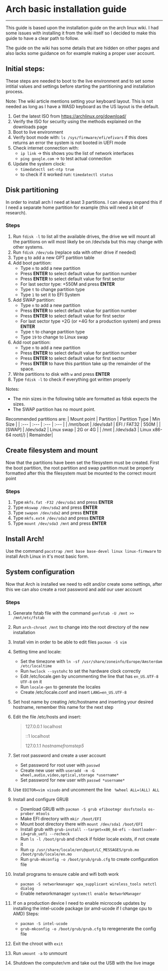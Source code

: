 # Arch basic installation guide

---

This guide is based upon the installation guide on the arch linux wiki. I had some issues with installing it from the wiki itself so I decided to make this guide to have a clear path to follow.

The guide on the wiki has some details that are hidden on other pages and also lacks some guidance on for example making a proper user account.


## Initial steps:
These steps are needed to boot to the live environment and to set some intitial values and settings before starting the partitioning and installation process.


Note: The wiki article mentions setting your keyboard layout. This is not needed as long as I have a WASD keyboard as the US layout is the default.

1. Get the latest ISO from https://archlinux.org/download/
2. Verify the ISO for security using the methods explained on the downloads page
3. Boot to live environment
4. Verify boot mode with:
	`ls /sys/firmware/efi/efivars`
	if this does returns an error the system is not booted in UEFI mode
5. Check internet connection with:
	- `ip link` -> this shows you the list of network interfaces
	- `ping google.com` -> to test actual connection
6. Update the system clock:
	- `timedatectl set-ntp true`
	- to check if it worked run: `timedatectl status`


## Disk partitioning
In order to install arch I need at least 3 partitions. I can always expand this if I need a separate home partition for example (this will need a bit of research).

### Steps
1. Run `fdisk -l` to list all the available drives, the drive we will mount all the partitions on will most likely be on /dev/sda but this may change with other systems.
2. Run `fdisk /dev/sda` (replace sda with other drive if needed)
3. Type `g` to add a new GPT partition table
4. Add boot partition:
	- Type `n` to add a new partition
	- Press **ENTER** to select default value for partition number
	- Press **ENTER** to select default value for first sector
	- For last sector type: +550M and press **ENTER**
	- Type `t` to change partition type
	- Type `1` to set it to EFI System
5. Add SWAP partition:
	- Type `n` to add a new partition
	- Press **ENTER** to select default value for partition number
	- Press **ENTER** to select default value for first sector
	- For last sector type +2G (or +4G for a production system) and press **ENTER**
	- Type `t` to change partition type
	- Type `19` to change to Linux swap
6. Add root partition:
	- Type `n` to add a new partition
	- Press **ENTER** to select default value for partition number
	- Press **ENTER** to select default value for first sector
	- Press **ENTER** to have this partition take up the remainder of the space.
7. Write partitions to disk with `w` and press **ENTER**
8. Type `fdisk -l` to check if everything got written properly


Notes:
- The min sizes in the following table are formatted as fdisk expects the sizes.
- The SWAP partition has no mount point.

Recommended partitions are:
| Mount point	| Partition	| Partition Type	| Min Size |
| :---		| :---		| :---			| :---     |
| /mnt/boot	| /dev/sda1	| EFI / FAT32		| 550M	   |
| [SWAP]	| /dev/sda2	| Linux swap		| 2G or 4G |
| /mnt		| /dev/sda3	| Linux x86-64 root(/)	| Remainder|


## Create filesystem and mount
Now that the partitions have been set the filesystem must be created. First the boot partition, the root partition and swap partition must be properly formatted after this the filesystem must be mounted to the correct mount point

### Steps
1. Type `mkfs.fat -F32 /dev/sda1` and press **ENTER**
2. Type `mkswap /dev/sda2` and press **ENTER**
3. Type `swapon /dev/sda2` and press **ENTER**
4. Type `mkfs.ext4 /dev/sda3` and press **ENTER**
5. Type `mount /dev/sda3 /mnt` and press **ENTER**


## Install Arch!
Use the command `pacstrap /mnt base base-devel linux linux-firmware` to install Arch Linux in it's most basic form.


## System configuration
Now that Arch is installed we need to edit and/or create some settings, after this we can also create a root password and add our user account

### Steps
1. Generate fstab file with the command `genfstab -U /mnt >> /mnt/etc/fstab`
2. Run `arch-chroot /mnt` to change into the root directory of the new installation
3. Install vim in order to be able to edit files `pacman -S vim`
4. Setting time and locale:
	* Set the timezone with `ln -sf /usr/share/zoneinfo/Europe/Amsterdam /etc/localtime`
	* Run `hwclock --systohc` to set the hardware clock correctly
	* Edit /etc/locale.gen by uncommenting the line that has `en_US.UTF-8 UTF-8` on it
	* Run `locale-gen` to generate the locales
	* Create /etc/locale.conf and insert `LANG=en_US.UTF-8`
5. Set host name by creating /etc/hostname and inserting your desired hostname, remember this name for the next step
6. Edit the file /etc/hosts and insert:

	> 127.0.0.1	localhost
	>
	> ::1		localhost
	>
	> 127.0.1.1	*hostnamefromstep5*

7. Set root password and create a user account
	* Set password for root user with `passwd`
	* Create new user with `useradd -m -G wheel,audio,video,optical,storage *username*`
	* Set password for new user with `passwd *username*`
8. Use `EDITOR=vim visudo` and uncomment the line ` %wheel ALL=(ALL) ALL`
9. Install and configure GRUB
	* Download GRUB with `pacman -S grub efibootmgr dosfstools os-prober mtools`
	* Make EFI directory with `mkir /boot/EFI`
	* Mount boot directory there with `mount /dev/sda1 /boot/EFI`
	* Install grub with `grub-install --target=x86_64-efi --bootloader-id=grub_uefi --recheck`
	* Run `ls -l /boot/grub` and check if folder locale exists, if not create it
	* Run `cp /usr/share/locale/en\@quot/LC_MESSAGES/grub.mo /boot/grub/locale/en.mo`
	* Run `grub-mkconfig -o /boot/grub/grub.cfg` to create configuration file
10. Install programs to ensure cable and wifi both work
	* `pacman -S networkmanager wpa_supplicant wireless_tools netctl dialog`
	* Enable networkmanager `systemctl enable NetworkManager`
11. If on a production device I need to enable microcode updates by installing the intel-ucode package (or amd-ucode if I change cpu to AMD)
    Steps:
    * `pacman -S intel-ucode`
    * `grub-mkconfig -o /boot/grub/grub.cfg` to reregenerate the config file
12. Exit the chroot with `exit`
13. Run `umount -a` to unmount
14. Shutdown the computer/vm and take out the USB with the live image

